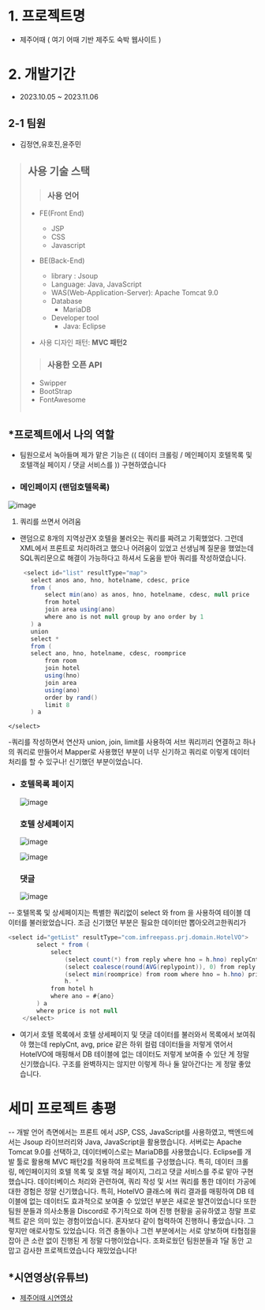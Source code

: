 
# 1. 프로젝트명
   - 제주어때 ( 여기 어때 기반 제주도 숙박 웹사이트 )

# 2. 개발기간
  - 2023.10.05 ~ 2023.11.06
## 2-1 팀원
 - 김정연,유호진,윤주민

> ## 사용 기술 스택
>> ### 사용 언어
>  - FE(Front End)
>    - JSP
>    - CSS
>    - Javascript
>    
>  - BE(Back-End)
>    - library : Jsoup
>    - Language: Java, JavaScript
>    - WAS(Web-Application-Server): Apache Tomcat 9.0
>    - Database
>      - MariaDB
>    - Developer tool
>      - Java: Eclipse
>
>  - 사용 디자인 패턴: **MVC 패턴2**
>
>
>>  ### 사용한 오픈 API
>  - Swipper
>  - BootStrap
>  - FontAwesome
<br><br>

##  *프로젝트에서 나의 역할
 - 팀원으로서 녹아들며 제가 맡은 기능은 (( 데이터 크롤링 /  메인페이지 호텔목록 및 호텔객실 페이지 /  댓글 서비스를 )) 구현하였습니다

 - ### 메인페이지 (랜덤호텔목록) 
![image](https://github.com/whyj2m/Semi-Portfolio/assets/149341808/9fb53fbd-2a36-404b-92f7-28e764561f9a)

 1. 쿼리를 쓰면서 어려움
   - 랜덤으로 8개의 지역상관X 호텔을 불러오는 쿼리를 짜려고 기획했었다. 그런데 XML에서 프론트로 처리하려고 했으나 어려움이 있었고 선생님께 질문을 했었는데 SQL쿼리문으로 해결이 가능하다고 하셔서
      도움을 받아 쿼리를 작성하였습니다.

     ```java
      <select id="list" resultType="map">
		select anos ano, hno, hotelname, cdesc, price 
        from (
            select min(ano) as anos, hno, hotelname, cdesc, null price
            from hotel
            join area using(ano)
            where ano is not null group by ano order by 1
        ) a
        union
        select * 
        from (
        select ano, hno, hotelname, cdesc, roomprice
            from room 
            join hotel 
            using(hno) 
            join area 
            using(ano) 
            order by rand() 
            limit 8
        ) a
	</select>
-쿼리를 작성하면서 연산자 union, join, limit를 사용하여 서브 쿼리끼리 연결하고 하나의 쿼리로 만들어서 Mapper로 사용했던 부분이 너무 신기하고 쿼리로 이렇게 데이터 처리를 할 수 있구나! 신기했던 부분이었습니다.

   - ### 호텔목록 페이지
     ![image](https://github.com/whyj2m/Semi-Portfolio/assets/149341808/e0a02916-80f9-4d63-a76e-2f2a8af3be7f)

     ### 호텔 상세페이지
     ![image](https://github.com/whyj2m/Semi-Portfolio/assets/149341808/ee78d0cd-ffc3-4200-a843-a0a27aa2479c)

     ![image](https://github.com/whyj2m/Semi-Portfolio/assets/149341808/93e9fc85-5f2c-411c-aecc-881157bebe93)

     ### 댓글
     ![image](https://github.com/whyj2m/Semi-Portfolio/assets/149341808/06d43810-6d5a-4e44-a7aa-6e14492002ac)

-- 호텔목록 및 상세페이지는 특별한 쿼리없이 select 와 from 을 사용하여 테이블 데이터를 불러왔었습니다. 조금 신기했던 부분은 필요한 데이터만 뽑아오려고한쿼리가
```java
<select id="getList" resultType="com.imfreepass.prj.domain.HotelVO">
		select * from (
		    select 
		        (select count(*) from reply where hno = h.hno) replyCnt,
		        (select coalesce(round(AVG(replypoint)), 0) from reply where hno = h.hno) avg,					<!-- coalesce는 avg - null일떄 0으로 변환  -->
		        (select min(roomprice) from room where hno = h.hno) price,
		        h. *
		    from hotel h
		    where ano = #{ano}
		) a
		where price is not null
	</select>
```
- 여기서 호텔 목록에서 호텔 상세페이지 및 댓글 데이터를 불러와서 목록에서 보여줘야 했는데 replyCnt, avg, price 같은 하위 컬럼 데이터들을 저렇게 엮어서 HotelVO에 매핑해서 DB 테이블에 없는 데이터도 저렇게 보여줄 수 있단 게 정말 신기했습니다. 구조를 완벽하지는 않지만
이렇게 하나 둘 알아간다는 게 정말 좋았습니다.


# 세미 프로젝트 총평
-- 개발 언어 측면에서는 프론트 에서 JSP, CSS, JavaScript를 사용하였고, 백엔드에서는 Jsoup 라이브러리와 Java, JavaScript을 활용했습니다. 
	서버로는 Apache Tomcat 9.0를 선택하고, 데이터베이스로는 MariaDB를 사용했습니다. Eclipse를 개발 툴로 활용해  MVC 패턴2를 적용하여 프로젝트를 구성했습니다.
	특히, 데이터 크롤링, 메인페이지의 호텔 목록 및 호텔 객실 페이지, 그리고 댓글 서비스를 주로 맡아 구현했습니다. 
	데이터베이스 처리와 관련하여, 쿼리 작성 및 서브 쿼리를 통한 데이터 가공에 대한 경험은 정말 신기했습니다. 특히, HotelVO 클래스에 쿼리 결과를 매핑하여 DB 테이블에 없는 데이터도 효과적으로 보여줄 수 있었던 부분은 새로운 발견이었습니다
	또한 팀원 분들과 의사소통을 Discord로 주기적으로 하며 진행 현황을 공유하였고 정말 프로젝트 같은 의미 있는 경험이었습니다. 혼자보다 같이 협력하여 진행하니 좋았습니다. 그렇지만 애로사항도 있었습니다. 의견 충돌이나 그런 부분에서는 서로 양보하며
	타협점을 잡아 큰 소란 없이 진행된 게 정말 다행이었습니다. 조화로웠던 팀원분들과 1달 동안 고맙고 감사한 프로젝트였습니다 재밌었습니다!
##  *시연영상(유튜브)

- [제주어때 시연영상](https://youtube.com)
